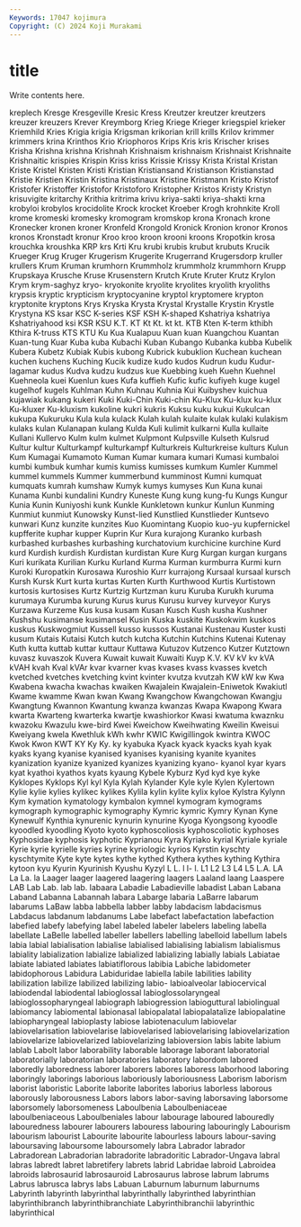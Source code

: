 ```yaml
---
Keywords: 17047 kojimura
Copyright: (C) 2024 Koji Murakami
---
```


# title

Write contents here.



 kreplech
Kresge Kresgeville Kresic Kress Kreutzer kreutzer kreutzers kreuzer kreuzers Krever
Kreymborg Krieg Kriege Krieger kriegspiel krieker Kriemhild Kries Krigia krigia
Krigsman krikorian krill krills Krilov krimmer krimmers krina Krinthos Krio
Kriophoros Krips Kris kris Krischer krises Krisha Krishna krishna Krishnah
Krishnaism krishnaism Krishnaist Krishnaite Krishnaitic krispies Krispin Kriss kriss Krissie
Krissy Krista Kristal Kristan Kriste Kristel Kristen Kristi Kristian Kristiansand
Kristianson Kristianstad Kristie Kristien Kristin Kristina Kristinaux Kristine Kristmann Kristo
Kristof Kristofer Kristoffer Kristofor Kristoforo Kristopher Kristos Kristy Kristyn krisuvigite
kritarchy Krithia kritrima krivu kriya-sakti kriya-shakti krna krobyloi krobylos krocidolite
Krock krocket Kroeber Krogh krohnkite Kroll krome kromeski kromesky kromogram
kromskop krona Kronach krone Kronecker kronen kroner Kronfeld Krongold Kronick
Kronion kronor Kronos kronos Kronstadt kronur Kroo kroo kroon krooni
kroons Kropotkin krosa krouchka kroushka KRP krs Krti Kru krubi
krubis krubut krubuts Krucik Krueger Krug Kruger Krugerism Krugerite Krugerrand
Krugersdorp kruller krullers Krum Kruman krumhorn Krummholz krummholz krummhorn Krupp
Krupskaya Krusche Kruse Krusenstern Krutch Krute Kruter Krutz Krylon Krym
krym-saghyz kryo- kryokonite kryolite kryolites kryolith kryoliths krypsis kryptic krypticism
kryptocyanine kryptol kryptomere krypton kryptonite kryptons Krys Kryska Krysta Krystal
Krystalle Krystin Krystle Krystyna KS ksar KSC K-series KSF KSH
K-shaped Kshatriya kshatriya Kshatriyahood ksi KSR KSU K.T. KT Kt
Kt. kt kt. KTB Kten K-term kthibh Kthira K-truss KTS
KTU Ku Kua Kualapuu Kuan kuan Kuangchou Kuantan Kuan-tung Kuar
Kuba kuba Kubachi Kuban Kubango Kubanka kubba Kubelik Kubera Kubetz
Kubiak Kubis kubong Kubrick kubuklion Kuchean kuchean kuchen kuchens Kuching
Kucik kudize kudo kudos Kudrun kudu Kudur-lagamar kudus Kudva kudzu
kudzus kue Kuebbing kueh Kuehn Kuehnel Kuehneola kuei Kuenlun kues
Kufa kuffieh Kufic kufic kufiyeh kuge kugel kugelhof kugels Kuhlman
Kuhn Kuhnau Kuhnia Kui Kuibyshev kuichua kujawiak kukang kukeri Kuki
Kuki-Chin Kuki-chin Ku-Klux Ku-klux ku-klux Ku-kluxer Ku-kluxism kukoline kukri kukris
Kuksu kuku kukui Kukulcan kukupa Kukuruku Kula kula kulack Kulah
kulah kulaite kulak kulaki kulakism kulaks kulan Kulanapan kulang Kulda
Kuli kulimit kulkarni Kulla kullaite Kullani Kullervo Kulm kulm kulmet
Kulpmont Kulpsville Kulseth Kulsrud Kultur kultur Kulturkampf kulturkampf Kulturkreis Kulturkreise
kulturs Kulun Kum Kumagai Kumamoto Kuman Kumar kumara kumari Kumasi
kumbaloi kumbi kumbuk kumhar kumis kumiss kumisses kumkum Kumler Kummel
kummel kummels Kummer kummerbund kumminost Kumni kumquat kumquats kumrah kumshaw
Kumyk kumys kumyses Kun Kuna kunai Kunama Kunbi kundalini Kundry
Kuneste Kung kung kung-fu Kungs Kungur Kunia Kunin Kuniyoshi kunk
Kunkle Kunkletown kunkur Kunlun Kunming Kunmiut kunmiut Kunowsky Kunst-lied Kunstlied
Kunstlieder Kuntsevo kunwari Kunz kunzite kunzites Kuo Kuomintang Kuopio kuo-yu
kupfernickel kupfferite kuphar kupper Kuprin Kur Kura kurajong Kuranko kurbash
kurbashed kurbashes kurbashing kurchatovium kurchicine kurchine Kurd kurd Kurdish kurdish
Kurdistan kurdistan Kure Kurg Kurgan kurgan kurgans Kuri kurikata Kurilian
Kurku Kurland Kurma Kurman kurmburra Kurmi kurn Kuroki Kuropatkin Kurosawa
Kuroshio Kurr kurrajong Kursaal kursaal kursch Kursh Kursk Kurt kurta
kurtas Kurten Kurth Kurthwood Kurtis Kurtistown kurtosis kurtosises Kurtz Kurtzig
Kurtzman kuru Kuruba Kurukh kuruma kurumaya Kurumba kurung Kurus kurus
Kurusu kurvey kurveyor Kurys Kurzawa Kurzeme Kus kusa kusam Kusan
Kusch Kush kusha Kushner Kushshu kusimanse kusimansel Kusin Kuska kuskite
Kuskokwim kuskos kuskus Kuskwogmiut Kussell kusso kussos Kustanai Kustenau Kuster
kusti kusum Kutais Kutaisi Kutch kutch kutcha Kutchin Kutchins Kutenai
Kutenay Kuth kutta kuttab kuttar kuttaur Kuttawa Kutuzov Kutzenco Kutzer
Kutztown kuvasz kuvaszok Kuvera Kuwait kuwait Kuwaiti Kuyp K.V. KV
kV kv kVA kVAH kvah Kval kVAr kvar kvarner kvas
kvases kvass kvasses kvetch kvetched kvetches kvetching kvint kvinter kvutza
kvutzah KW kW kw Kwa Kwabena kwacha kwachas kwaiken Kwajalein
Kwajalein-Eniwetok Kwakiutl Kwame kwamme Kwan kwan Kwang Kwangchow Kwangchowan Kwangju
Kwangtung Kwannon Kwantung kwanza kwanzas Kwapa Kwapong Kwara kwarta Kwarteng
kwarterka kwartje kwashiorkor Kwasi kwatuma kwaznku kwazoku Kwazulu kwe-bird Kwei
Kweichow Kweihwating Kweilin Kweisui Kweiyang kwela Kwethluk kWh kwhr KWIC
Kwigillingok kwintra KWOC Kwok Kwon KWT KY Ky Ky. ky
kyabuka Kyack kyack kyacks kyah kyak kyaks kyang kyanise kyanised
kyanises kyanising kyanite kyanites kyanization kyanize kyanized kyanizes kyanizing kyano-
kyanol kyar kyars kyat kyathoi kyathos kyats kyaung Kybele Kyburz
Kyd kyd kye kyke Kyklopes Kyklops Kyl kyl Kyla Kylah
Kylander Kyle kyle Kylen Kylertown Kylie kylie kylies kylikec kylikes
Kylila kylin kylite kylix kyloe Kylstra Kylynn Kym kymation kymatology
kymbalon kymnel kymogram kymograms kymograph kymographic kymography Kymric kymric Kymry
Kynan Kyne Kynewulf Kynthia kynurenic kynurin kynurine Kyoga Kyongsong kyoodle
kyoodled kyoodling Kyoto kyoto kyphoscoliosis kyphoscoliotic kyphoses Kyphosidae kyphosis kyphotic
Kyprianou Kyra Kyriako kyrial Kyriale kyriale Kyrie kyrie kyrielle kyries
kyrine kyriologic kyrios Kyrstin kyschty kyschtymite Kyte kyte kytes kythe
kythed Kythera kythes kything Kythira kytoon kyu Kyurin Kyurinish Kyushu
Kyzyl L L. l l- l. L1 L2 L3 L4
L5 L.A. LA La La. la Laager laager laagered laagering
laagers Laaland laang Laaspere LAB Lab Lab. lab lab. labaara
Labadie Labadieville labadist Laban Labana Laband Labanna Labannah labara Labarge
labaria LaBarre labarum labarums LaBaw labba labbella labber labby labdacism
labdacismus Labdacus labdanum labdanums Labe labefact labefactation labefaction labefied labefy
labefying label labeled labeler labelers labeling labella labellate LaBelle labelled
labeller labellers labelling labelloid labellum labels labia labial labialisation labialise
labialised labialising labialism labialismus labiality labialization labialize labialized labializing labially
labials Labiatae labiate labiated labiates labiatiflorous labibia Labiche labidometer labidophorous
Labidura Labiduridae labiella labile labilities lability labilization labilize labilized labilizing
labio- labioalveolar labiocervical labiodendal labiodental labioglossal labioglossolaryngeal labioglossopharyngeal labiograph labiogression
labioguttural labiolingual labiomancy labiomental labionasal labiopalatal labiopalatalize labiopalatine labiopharyngeal labioplasty
labiose labiotenaculum labiovelar labiovelarisation labiovelarise labiovelarised labiovelarising labiovelarization labiovelarize labiovelarized
labiovelarizing labioversion labis labite labium lablab Labolt labor laborability laborable
laborage laborant laboratorial laboratorially laboratorian laboratories laboratory labordom labored laboredly
laboredness laborer laborers labores laboress laborhood laboring laboringly laborings laborious
laboriously laboriousness Laborism laborism laborist laboristic Laborite laborite laborites laborius
laborless laborous laborously laborousness Labors labors labor-saving laborsaving laborsome laborsomely
laborsomeness Laboulbenia Laboulbeniaceae laboulbeniaceous Laboulbeniales labour labourage laboured labouredly labouredness
labourer labourers labouress labouring labouringly Labourism labourism labourist Labourite labourite
labourless labours labour-saving laboursaving laboursome laboursomely labra Labrador labrador Labradorean
Labradorian labradorite labradoritic Labrador-Ungava labral labras labredt labret labretifery labrets
labrid Labridae labroid Labroidea labroids labrosaurid labrosauroid Labrosaurus labrose labrum
labrums Labrus labrusca labrys labs Labuan Laburnum laburnum laburnums Labyrinth
labyrinth labyrinthal labyrinthally labyrinthed labyrinthian labyrinthibranch labyrinthibranchiate Labyrinthibranchii labyrinthic labyrinthical
